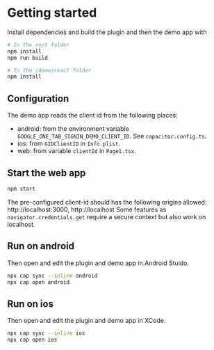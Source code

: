 # Getting started

Install dependencies and build the plugin and then the demo app with
```bash
# In the root folder
npm install
npm run build

# In the /demo/react folder
npm install
```

## Configuration
The demo app reads the client id from the following places:
 - android: from the environment variable `GOOGLE_ONE_TAB_SIGNIN_DEMO_CLIENT_ID`. See `capacitor.config.ts`.
 - ios: from `GIDClientID` in `Info.plist`.
 - web: from variable `clientId` in `Page1.tsx`.

## Start the web app
```bash
npm start
```
The pre-configured client-id should has the following origins allowed: http://localhost:3000, http://localhost
Some features as `navigator.credentials.get` require a secure context but also work on localhost.

## Run on android
Then open and edit the plugin and demo app in Android Stuido. 
```bash
npx cap sync --inline android
npx cap open android
```

## Run on ios
Then open and edit the plugin and demo app in XCode. 
```bash
npx cap sync --inline ios
npx cap open ios
```